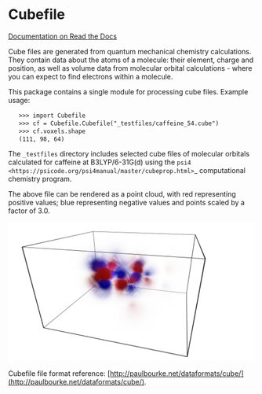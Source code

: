 Cubefile
========

[Documentation on Read the Docs](https://cubefile.readthedocs.io/en/latest/)

Cube files are generated from quantum mechanical chemistry calculations.
They contain data about the atoms of a molecule: their element, charge and position,
as well as volume data from molecular orbital calculations - where you 
can expect to find electrons within a molecule. 


This package contains a single module for processing cube files. Example usage:
```
   >>> import Cubefile
   >>> cf = Cubefile.Cubefile("_testfiles/caffeine_54.cube")
   >>> cf.voxels.shape
   (111, 98, 64)
```

The `_testfiles` directory includes selected cube files of
molecular orbitals calculated for caffeine at B3LYP/6-31G(d) using the
`psi4  <https://psicode.org/psi4manual/master/cubeprop.html>`_
computational chemistry program.

The above file can be rendered as a point cloud, 
with red representing positive values;
blue representing negative values and
points scaled by a factor of 3.0.

![Point cloud representation of _testfiles/caffeine_54.cube](docs/source/_static/point_cloud.png?raw=True)
  
Cubefile file format reference: [http://paulbourke.net/dataformats/cube/](http://paulbourke.net/dataformats/cube/).